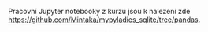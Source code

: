 Pracovní Jupyter notebooky z kurzu jsou k nalezení zde https://github.com/Mintaka/mypyladies_sqlite/tree/pandas.
